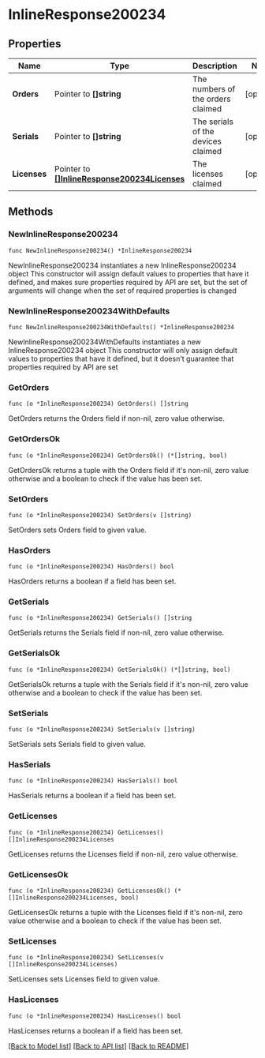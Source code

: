 # InlineResponse200234

## Properties

Name | Type | Description | Notes
------------ | ------------- | ------------- | -------------
**Orders** | Pointer to **[]string** | The numbers of the orders claimed | [optional] 
**Serials** | Pointer to **[]string** | The serials of the devices claimed | [optional] 
**Licenses** | Pointer to [**[]InlineResponse200234Licenses**](InlineResponse200234Licenses.md) | The licenses claimed | [optional] 

## Methods

### NewInlineResponse200234

`func NewInlineResponse200234() *InlineResponse200234`

NewInlineResponse200234 instantiates a new InlineResponse200234 object
This constructor will assign default values to properties that have it defined,
and makes sure properties required by API are set, but the set of arguments
will change when the set of required properties is changed

### NewInlineResponse200234WithDefaults

`func NewInlineResponse200234WithDefaults() *InlineResponse200234`

NewInlineResponse200234WithDefaults instantiates a new InlineResponse200234 object
This constructor will only assign default values to properties that have it defined,
but it doesn't guarantee that properties required by API are set

### GetOrders

`func (o *InlineResponse200234) GetOrders() []string`

GetOrders returns the Orders field if non-nil, zero value otherwise.

### GetOrdersOk

`func (o *InlineResponse200234) GetOrdersOk() (*[]string, bool)`

GetOrdersOk returns a tuple with the Orders field if it's non-nil, zero value otherwise
and a boolean to check if the value has been set.

### SetOrders

`func (o *InlineResponse200234) SetOrders(v []string)`

SetOrders sets Orders field to given value.

### HasOrders

`func (o *InlineResponse200234) HasOrders() bool`

HasOrders returns a boolean if a field has been set.

### GetSerials

`func (o *InlineResponse200234) GetSerials() []string`

GetSerials returns the Serials field if non-nil, zero value otherwise.

### GetSerialsOk

`func (o *InlineResponse200234) GetSerialsOk() (*[]string, bool)`

GetSerialsOk returns a tuple with the Serials field if it's non-nil, zero value otherwise
and a boolean to check if the value has been set.

### SetSerials

`func (o *InlineResponse200234) SetSerials(v []string)`

SetSerials sets Serials field to given value.

### HasSerials

`func (o *InlineResponse200234) HasSerials() bool`

HasSerials returns a boolean if a field has been set.

### GetLicenses

`func (o *InlineResponse200234) GetLicenses() []InlineResponse200234Licenses`

GetLicenses returns the Licenses field if non-nil, zero value otherwise.

### GetLicensesOk

`func (o *InlineResponse200234) GetLicensesOk() (*[]InlineResponse200234Licenses, bool)`

GetLicensesOk returns a tuple with the Licenses field if it's non-nil, zero value otherwise
and a boolean to check if the value has been set.

### SetLicenses

`func (o *InlineResponse200234) SetLicenses(v []InlineResponse200234Licenses)`

SetLicenses sets Licenses field to given value.

### HasLicenses

`func (o *InlineResponse200234) HasLicenses() bool`

HasLicenses returns a boolean if a field has been set.


[[Back to Model list]](../README.md#documentation-for-models) [[Back to API list]](../README.md#documentation-for-api-endpoints) [[Back to README]](../README.md)


